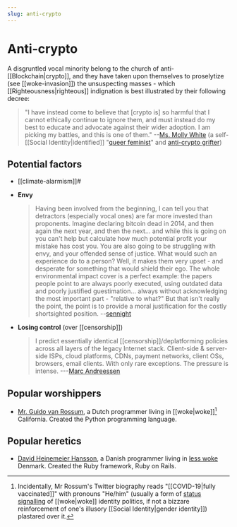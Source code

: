 ```yaml
---
slug: anti-crypto
---
```


# Anti-crypto

A disgruntled vocal minority belong to the church of anti-[[Blockchain|crypto]], and they have taken upon themselves to proselytize (see [[woke-invasion]]) the unsuspecting masses - which [[Righteousness|righteous]] indignation is best illustrated by their following decree:

> "I have instead come to believe that [crypto is] so harmful that I cannot ethically continue to ignore them, and must instead do my best to educate and advocate against their wider adoption. I am picking my battles, and this is one of them." --[Ms. Molly White](https://archive.ph/WRUba) (a self-[[Social Identity|identified]] "[queer feminist](https://archive.ph/KTYAt)" and [anti-crypto grifter](https://archive.is/0uCjy))

## Potential factors

- [[climate-alarmism]]#
- **Envy**

  > Having been involved from the beginning, I can tell you that detractors (especially vocal ones) are far more invested than proponents. Imagine declaring bitcoin dead in 2014, and then again the next year, and then the next... and while this is going on you can't help but calculate how much potential profit your mistake has cost you. You are also going to be struggling with envy, and your offended sense of justice. What would such an experience do to a person? Well, it makes them very upset - and desperate for something that would shield their ego. The whole environmental impact cover is a perfect example: the papers people point to are always poorly executed, using outdated data and poorly justified guestimation... always without acknowledging the most important part - "relative to what?" But that isn't really the point, the point is to provide a moral justification for the costly shortsighted position. --[sennight](https://news.ycombinator.com/item?id=31011937)

- **Losing control** (over [[censorship]])

  > I predict essentially identical [[censorship]]/deplatforming policies across all layers of the legacy Internet stack. Client-side & server-side ISPs, cloud platforms, CDNs, payment networks, client OSs, browsers, email clients. With only rare exceptions. The pressure is intense. ---[Marc Andreessen](https://twitter.com/elonmusk/status/1516470730136952833)

## Popular worshippers

- [Mr. Guido van Rossum](https://twitter.com/gvanrossum/status/1508959260905918465), a Dutch programmer living in [[woke|woke]][^rossum] California. Created the Python programming language. 

[^rossum]: Incidentally, Mr Rossum's Twitter biography reads "[[COVID-19|fully vaccinated]]" with pronouns "He/him" (usually a form of [status signalling](https://twitter.com/robkhenderson/status/1101164598365966342?lang=en) of [[woke|woke]] identity politics, if not a bizzare reinforcement of one's illusory [[Social Identity|gender identity]]) plastared over it.

## Popular heretics

- [David Heinemeier Hansson](https://world.hey.com/dhh/i-was-wrong-we-need-crypto-587ccb03), a Danish programmer living in [less woke](https://twitter.com/dhh/status/1456142961008418817) Denmark. Created the Ruby framework, Ruby on Rails.
